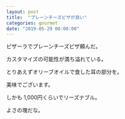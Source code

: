 ```yaml
---
layout: post
title:  "プレーンチーズピザが良い"
categories: gourmet
date: "2019-05-29 00:00:00"
---
```


ピザーラでプレーンチーズピザ頼んだ。

カスタマイズの可能性が満ち溢れている。

とりあえずオリーブオイルで食した耳の部分を。

美味でございます。

しかも 1,000円くらいでリーズナブル。

よさの塊だな。

